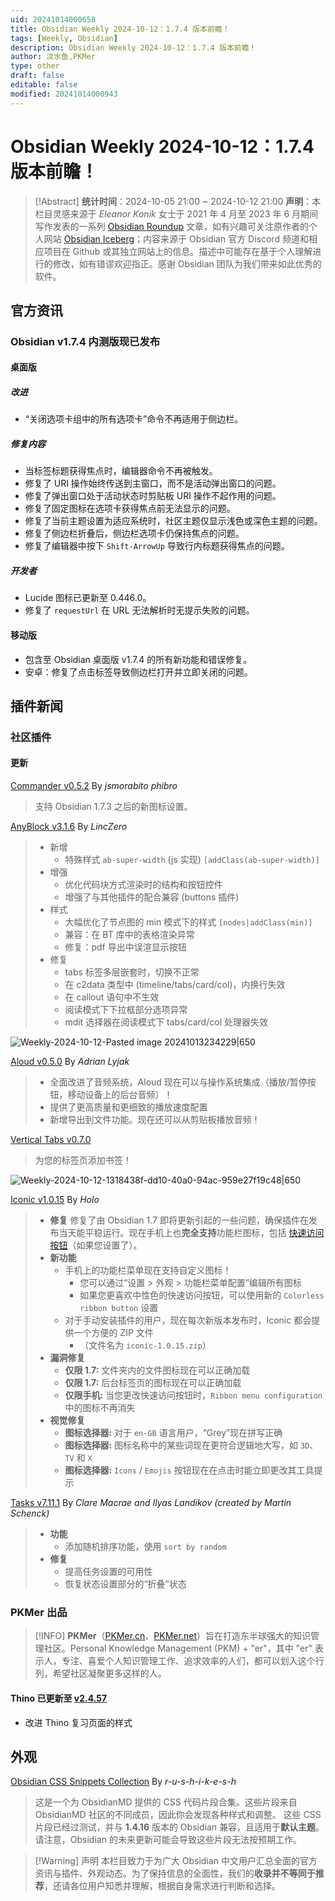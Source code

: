 ```yaml
---
uid: 20241014000658
title: Obsidian Weekly 2024-10-12：1.7.4 版本前瞻！
tags: [Weekly, Obsidian]
description: Obsidian Weekly 2024-10-12：1.7.4 版本前瞻！
author: 淡水鱼,PKMer
type: other
draft: false
editable: false
modified: 20241014000943
---
```


# Obsidian Weekly 2024-10-12：1.7.4 版本前瞻！

> [!Abstract]
> **统计时间**：2024-10-05 21:00 ~ 2024-10-12 21:00
> **声明**：本栏目灵感来源于 _Eleanor Konik_ 女士于 2021 年 4 月至 2023 年 6 月期间写作发表的一系列 [Obsidian Roundup](https://www.eleanorkonik.com/tag/roundup/) 文章，如有兴趣可关注原作者的个人网站 [Obsidian Iceberg](https://www.eleanorkonik.com/)；内容来源于 Obsidian 官方 Discord 频道和相应项目在 Github 或其独立网站上的信息。描述中可能存在基于个人理解进行的修改，如有错谬欢迎指正。感谢 Obsidian 团队为我们带来如此优秀的软件。

## 官方资讯

### Obsidian v1.7.4 内测版现已发布

#### 桌面版

##### 改进

- “关闭选项卡组中的所有选项卡”命令不再适用于侧边栏。

##### 修复内容

- 当标签标题获得焦点时，编辑器命令不再被触发。
- 修复了 URI 操作始终传送到主窗口，而不是活动弹出窗口的问题。
- 修复了弹出窗口处于活动状态时剪贴板 URI 操作不起作用的问题。
- 修复了固定图标在选项卡获得焦点前无法显示的问题。
- 修复了当前主题设置为适应系统时，社区主题仅显示浅色或深色主题的问题。
- 修复了侧边栏折叠后，侧边栏选项卡仍保持焦点的问题。
- 修复了编辑器中按下 `Shift-ArrowUp` 导致行内标题获得焦点的问题。

##### 开发者

- Lucide 图标已更新至 0.446.0。
- 修复了 `requestUrl` 在 URL 无法解析时无提示失败的问题。

#### 移动版

- 包含至 Obsidian 桌面版 v1.7.4 的所有新功能和错误修复。
- 安卓：修复了点击标签导致侧边栏打开并立即关闭的问题。

## 插件新闻

### 社区插件

#### 更新

[Commander v0.5.2](https://github.com/phibr0/obsidian-commander/releases/tag/0.5.2) By _jsmorabito phibro_

> 支持 Obsidian 1.7.3 之后的新图标设置。

[AnyBlock v3.1.6](https://github.com/LincZero/obsidian-any-block/releases/tag/3.1.6) By _LincZero_

> - 新增
>     - 特殊样式 `ab-super-width` (js 实现) `[addClass(ab-super-width)]`
> - 增强
>     - 优化代码块方式渲染时的结构和按钮控件
>     - 增强了与其他插件的配合兼容 (buttons 插件)
> - 样式
>     - 大幅优化了节点图的 min 模式下的样式 `[nodes|addClass(min)]`
>     - 兼容：在 BT 库中的表格渲染异常
>     - 修复：pdf 导出中误渲显示按钮
> - 修复
>     - tabs 标签多层嵌套时，切换不正常
>     - 在 c2data 类型中 (timeline/tabs/card/col)，内换行失效
>     - 在 callout 语句中不生效
>     - 阅读模式下下拉框部分选项异常
>     - mdit 选择器在阅读模式下 tabs/card/col 处理器失效

![Weekly-2024-10-12-Pasted image 20241013234229|650](https://cdn.pkmer.cn/images/Weekly-2024-10-12-Pasted%20image%2020241013234229.png!pkmer)

[Aloud v0.5.0](https://github.com/adrianlyjak/obsidian-aloud-tts/releases/tag/0.5.0) By _Adrian Lyjak_

> - 全面改进了音频系统，Aloud 现在可以与操作系统集成（播放/暂停按钮，移动设备上的后台音频）！
> - 提供了更高质量和更细致的播放速度配置
> - 新增导出到文件功能。现在还可以从剪贴板播放音频！

[Vertical Tabs v0.7.0](https://github.com/oxdc/obsidian-vertical-tabs/releases/tag/0.7.0)

> 为您的标签页添加书签！

![Weekly-2024-10-12-1318438f-dd10-40a0-94ac-959e27f19c48|650](https://cdn.pkmer.cn/images/Weekly-2024-10-12-1318438f-dd10-40a0-94ac-959e27f19c48.gif)

[Iconic v1.0.15](https://github.com/gfxholo/iconic/releases/tag/1.0.15) By _Holo_

> - **修复**
> 	修复了由 Obsidian 1.7 即将更新引起的一些问题，确保插件在发布当天能平稳运行。现在手机上也**完全支持**功能栏图标，包括 [快速访问按钮](https://help.obsidian.md/User+interface/Ribbon#Quick+access)（如果您设置了）。
> - **新功能**
> 	- 手机上的功能栏菜单现在支持自定义图标！
> 		- 您可以通过“设置 > 外观 > 功能栏菜单配置”编辑所有图标
> 		- 如果您更喜欢中性色的快速访问按钮，可以使用新的 `Colorless ribbon button` 设置
> 	- 对于手动安装插件的用户，现在每次新版本发布时，Iconic 都会提供一个方便的 ZIP 文件
> 		- （文件名为 `iconic-1.0.15.zip`）
> - **漏洞修复**
> 	- **仅限 1.7:** 文件夹内的文件图标现在可以正确加载
> 	- **仅限 1.7:** 后台标签页的图标现在可以正确加载
> 	- **仅限手机:** 当您更改快速访问按钮时，`Ribbon menu configuration` 中的图标不再消失
> - **视觉修复**
> 	- **图标选择器:** 对于 `en-GB` 语言用户，“Grey”现在拼写正确
> 	- **图标选择器:** 图标名称中的某些词现在更符合逻辑地大写，如 `3D`、`TV` 和 `X`
> 	- **图标选择器:** `Icons` / `Emojis` 按钮现在在点击时能立即更改其工具提示

[Tasks v7.11.1](https://github.com/obsidian-tasks-group/obsidian-tasks/releases/tag/7.11.1) By _Clare Macrae and Ilyas Landikov (created by Martin Schenck)_

> - **功能**
> 	- 添加随机排序功能，使用 `sort by random`
> - **修复**
> 	- 提高任务设置的可用性
> 	- 恢复状态设置部分的“折叠”状态

### PKMer 出品

> [!INFO]
> **PKMer**（[PKMer.cn](https://pkmer.cn/)、[PKMer.net](https://pkmer.net/)）旨在打造东半球强大的知识管理社区。Personal Knowledge Management (PKM) + "er"，其中 "er" 表示人，专注、喜爱个人知识管理工作、追求效率的人们，都可以划入这个行列，希望社区凝聚更多这样的人。

#### Thino 已更新至 [v2.4.57](https://github.com/Quorafind/Obsidian-Thino/releases/tag/2.4.57)

- 改进 Thino 复习页面的样式

## 外观

[Obsidian CSS Snippets Collection](https://github.com/r-u-s-h-i-k-e-s-h/Obsidian-CSS-Snippets/tree/Collection?tab=readme-ov-file#-additional-resources-and-links%EF%BC%89%EF%BC%81) By _r-u-s-h-i-k-e-s-h_

> 这是一个为 ObsidianMD 提供的 CSS 代码片段合集。这些片段来自 ObsidianMD 社区的不同成员，因此你会发现各种样式和调整。
> 这些 CSS 片段已经过测试，并与 **1.4.16** 版本的 Obsidian 兼容，且适用于**默认主题**。请注意，Obsidian 的未来更新可能会导致这些片段无法按预期工作。

> [!Warning] 声明
> 本栏目致力于为广大 Obsidian 中文用户汇总全面的官方资讯与插件、外观动态。为了保持信息的全面性，我们的**收录并不等同于推荐**，还请各位用户知悉并理解，根据自身需求进行判断和选择。

